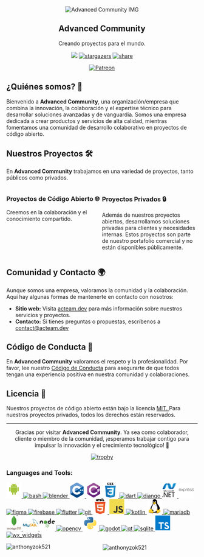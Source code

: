 <div align="center">
  <img src="https://github.com/user-attachments/assets/10e24382-e1a2-4535-b845-864f458ffd68"  alt="Advanced Community IMG"/>
  <h2 align="center">Advanced Community</h2>
  <p align="center">Creando proyectos para el mundo.</p>
</div>
<div align="center">
  
![](https://komarev.com/ghpvc/?username=Advanced-Community&color=blue)
[![stargazers](https://img.shields.io/github/stars/Advanced-Community)](https://github.com/ryo-ma/github-profile-trophy/stargazers)
[![share](https://img.shields.io/twitter/url?style=social&url=https%3A%2F%2Fgithub.com%2Fryo-ma%2FAdvanced-Community)](https://x.com/@advc_community)
<!--[![forks](https://img.shields.io/github/forks/Advanced-Community)](https://github.com/ryo-ma/github-profile-trophy/network/members)
[![issues](https://img.shields.io/github/issues/Advanced-Community)](https://github.com/ryo-ma/github-profile-trophy/issues)
[![license](https://img.shields.io/github/license/Advanced-Community)](https://github.com/ryo-ma/github-profile-trophy/blob/master/LICENSE)-->
[![Patreon](https://img.shields.io/badge/Patreon-Support_us-F96854?style=for-the-badge&logo=patreon&logoColor=white)](https://www.patreon.com/advancedcommunity)

<h2 align="left">¿Quiénes somos? 👥</h2>

<p align="left">Bienvenido a <b>Advanced Community</b>, una organización/empresa que combina la innovación, la colaboración y el expertise técnico para desarrollar soluciones avanzadas y de vanguardia. Somos una empresa dedicada a crear productos y servicios de alta calidad, mientras fomentamos una comunidad de desarrollo colaborativo en proyectos de código abierto.<p>

<h2 align="left">Nuestros Proyectos 🛠️</h2>

<p align="left">En <b>Advanced Community</b> trabajamos en una variedad de proyectos, tanto públicos como privados.</p>

<div style="display:flex;">
<div style="width:600px"><h3 align="left">Proyectos de Código Abierto 🌐</h3>
<p align="left">Creemos en la colaboración y el conocimiento compartido.</p></div>
<div style="width:600px"><h3 align="left">Proyectos Privados 🔒</h3>
<p align="left">
Además de nuestros proyectos abiertos, desarrollamos soluciones privadas para clientes y necesidades internas. Estos proyectos son parte de nuestro portafolio comercial y no están disponibles públicamente.</p></div>
</div>

<!-- - **[Nombre del Proyecto 1](enlace-al-repositorio)**: Breve descripción del proyecto.
- **[Nombre del Proyecto 2](enlace-al-repositorio)**: Breve descripción del proyecto.

¡Explora nuestros repositorios públicos para ver más detalles y contribuir! -->
<h2 align="left">Comunidad y Contacto 🌍</h2>

<div align="left">
<p>Aunque somos una empresa, valoramos la comunidad y la colaboración. Aquí hay algunas formas de mantenerte en contacto con nosotros:</p>
<ul>
<li><b>Sitio web:</b> Visita <a href="https://acteam.dev" target="_blank">acteam.dev</a> para más información sobre nuestros servicios y proyectos.</li>
<li><b>Contacto:</b> Si tienes preguntas o propuestas, escríbenos a <a href="mailto:contact@acteam.dev">contact@acteam.dev</a></li>
</ul>
</div>

<h2 align="left">Código de Conducta 📜</h2>

<p align="left">En <b>Advanced Community</b> valoramos el respeto y la profesionalidad. Por favor, lee nuestro <a href="#">Código de Conducta</a> para asegurarte de que todos tengan una experiencia positiva en nuestra comunidad y colaboraciones.</p>

<h2 align="left">Licencia 📄</h2>

<p align="left">Nuestros proyectos de código abierto están bajo la licencia <a href="#">MIT. </a>Para nuestros proyectos privados, todos los derechos están reservados.</p>

---

Gracias por visitar **Advanced Community**. Ya sea como colaborador, cliente o miembro de la comunidad, ¡esperamos trabajar contigo para impulsar la innovación y el crecimiento tecnológico! 🚀

[![trophy](https://github-profile-trophy.vercel.app/?username=Anthonyzok521)](https://github.com/ryo-ma/github-profile-trophy)

<h3 align="left">Languages and Tools:</h3>
<p align="left"> <a href="https://developer.android.com" target="_blank" rel="noreferrer"> <img src="https://raw.githubusercontent.com/devicons/devicon/master/icons/android/android-original-wordmark.svg" alt="android" width="40" height="40"/> </a> <a href="https://www.gnu.org/software/bash/" target="_blank" rel="noreferrer"> <img src="https://www.vectorlogo.zone/logos/gnu_bash/gnu_bash-icon.svg" alt="bash" width="40" height="40"/> </a> <a href="https://www.blender.org/" target="_blank" rel="noreferrer"> <img src="https://download.blender.org/branding/community/blender_community_badge_white.svg" alt="blender" width="40" height="40"/> </a> <a href="https://www.w3schools.com/cpp/" target="_blank" rel="noreferrer"> <img src="https://raw.githubusercontent.com/devicons/devicon/master/icons/cplusplus/cplusplus-original.svg" alt="cplusplus" width="40" height="40"/> </a> <a href="https://www.w3schools.com/cs/" target="_blank" rel="noreferrer"> <img src="https://raw.githubusercontent.com/devicons/devicon/master/icons/csharp/csharp-original.svg" alt="csharp" width="40" height="40"/> </a> <a href="https://www.w3schools.com/css/" target="_blank" rel="noreferrer"> <img src="https://raw.githubusercontent.com/devicons/devicon/master/icons/css3/css3-original-wordmark.svg" alt="css3" width="40" height="40"/> </a> <a href="https://dart.dev" target="_blank" rel="noreferrer"> <img src="https://www.vectorlogo.zone/logos/dartlang/dartlang-icon.svg" alt="dart" width="40" height="40"/> </a> <a href="https://www.djangoproject.com/" target="_blank" rel="noreferrer"> <img src="https://cdn.worldvectorlogo.com/logos/django.svg" alt="django" width="40" height="40"/> </a> <a href="https://dotnet.microsoft.com/" target="_blank" rel="noreferrer"> <img src="https://raw.githubusercontent.com/devicons/devicon/master/icons/dot-net/dot-net-original-wordmark.svg" alt="dotnet" width="40" height="40"/> </a> <a href="https://expressjs.com" target="_blank" rel="noreferrer"> <img src="https://raw.githubusercontent.com/devicons/devicon/master/icons/express/express-original-wordmark.svg" alt="express" width="40" height="40"/> </a> <a href="https://www.figma.com/" target="_blank" rel="noreferrer"> <img src="https://www.vectorlogo.zone/logos/figma/figma-icon.svg" alt="figma" width="40" height="40"/> </a> <a href="https://firebase.google.com/" target="_blank" rel="noreferrer"> <img src="https://www.vectorlogo.zone/logos/firebase/firebase-icon.svg" alt="firebase" width="40" height="40"/> </a> <a href="https://flutter.dev" target="_blank" rel="noreferrer"> <img src="https://www.vectorlogo.zone/logos/flutterio/flutterio-icon.svg" alt="flutter" width="40" height="40"/> </a> <a href="https://git-scm.com/" target="_blank" rel="noreferrer"> <img src="https://www.vectorlogo.zone/logos/git-scm/git-scm-icon.svg" alt="git" width="40" height="40"/> </a> <a href="https://www.w3.org/html/" target="_blank" rel="noreferrer"> <img src="https://raw.githubusercontent.com/devicons/devicon/master/icons/html5/html5-original-wordmark.svg" alt="html5" width="40" height="40"/> </a> <a href="https://developer.mozilla.org/en-US/docs/Web/JavaScript" target="_blank" rel="noreferrer"> <img src="https://raw.githubusercontent.com/devicons/devicon/master/icons/javascript/javascript-original.svg" alt="javascript" width="40" height="40"/> </a> <a href="https://kotlinlang.org" target="_blank" rel="noreferrer"> <img src="https://www.vectorlogo.zone/logos/kotlinlang/kotlinlang-icon.svg" alt="kotlin" width="40" height="40"/> </a> <a href="https://www.linux.org/" target="_blank" rel="noreferrer"> <img src="https://raw.githubusercontent.com/devicons/devicon/master/icons/linux/linux-original.svg" alt="linux" width="40" height="40"/> </a> <a href="https://mariadb.org/" target="_blank" rel="noreferrer"> <img src="https://www.vectorlogo.zone/logos/mariadb/mariadb-icon.svg" alt="mariadb" width="40" height="40"/> </a> <a href="https://www.mongodb.com/" target="_blank" rel="noreferrer"> <img src="https://raw.githubusercontent.com/devicons/devicon/master/icons/mongodb/mongodb-original-wordmark.svg" alt="mongodb" width="40" height="40"/> </a> <a href="https://www.mysql.com/" target="_blank" rel="noreferrer"> <img src="https://raw.githubusercontent.com/devicons/devicon/master/icons/mysql/mysql-original-wordmark.svg" alt="mysql" width="40" height="40"/> </a> <a href="https://nodejs.org" target="_blank" rel="noreferrer"> <img src="https://raw.githubusercontent.com/devicons/devicon/master/icons/nodejs/nodejs-original-wordmark.svg" alt="nodejs" width="40" height="40"/> </a> <a href="https://opencv.org/" target="_blank" rel="noreferrer"> <img src="https://www.vectorlogo.zone/logos/opencv/opencv-icon.svg" alt="opencv" width="40" height="40"/> </a> <a href="https://www.python.org" target="_blank" rel="noreferrer"> <img src="https://raw.githubusercontent.com/devicons/devicon/master/icons/python/python-original.svg" alt="python" width="40" height="40"/> </a> <a href="https://www.godotengine.org" target="_blank" rel="noreferrer"> <img src="https://godotengine.org/assets/logo_dark.svg" alt="godot" width="40" height="40"/> </a> <a href="https://www.qt.io/" target="_blank" rel="noreferrer"> <img src="https://upload.wikimedia.org/wikipedia/commons/0/0b/Qt_logo_2016.svg" alt="qt" width="40" height="40"/> </a> <a href="https://www.sqlite.org/" target="_blank" rel="noreferrer"> <img src="https://www.vectorlogo.zone/logos/sqlite/sqlite-icon.svg" alt="sqlite" width="40" height="40"/> </a> <a href="https://www.typescriptlang.org/" target="_blank" rel="noreferrer"> <img src="https://raw.githubusercontent.com/devicons/devicon/master/icons/typescript/typescript-original.svg" alt="typescript" width="40" height="40"/> </a> <a href="https://www.wxwidgets.org/" target="_blank" rel="noreferrer"> <img src="https://upload.wikimedia.org/wikipedia/commons/b/bb/WxWidgets.svg" alt="wx_widgets" width="40" height="40"/> </a> </p>

<p><img align="left" src="https://github-readme-stats.vercel.app/api/top-langs?username=anthonyzok521&show_icons=true&locale=en&layout=compact&theme=radical" alt="anthonyzok521" /></p>

<p>&nbsp;<img align="center" src="https://github-readme-stats.vercel.app/api?username=anthonyzok521&show_icons=true&locale=en&theme=radical" alt="anthonyzok521" /></p>
